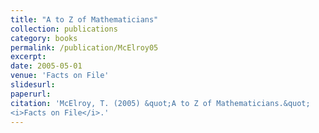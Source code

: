 ```yaml
---
title: "A to Z of Mathematicians"
collection: publications
category: books
permalink: /publication/McElroy05
excerpt: 
date: 2005-05-01
venue: 'Facts on File'
slidesurl: 
paperurl:  
citation: 'McElroy, T. (2005) &quot;A to Z of Mathematicians.&quot; 
<i>Facts on File</i>.'
---
```

